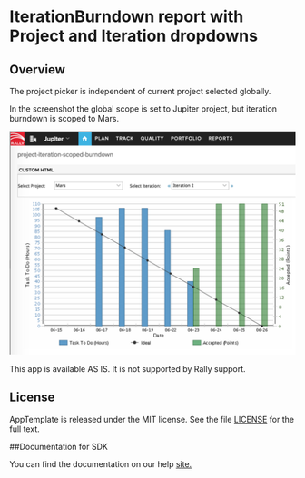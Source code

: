 IterationBurndown report with Project and Iteration dropdowns
=========================

## Overview

The project picker is independent of current project selected globally.

In the screenshot the global scope is set to Jupiter project, but iteration burndown is scoped to Mars.

![](pic1.png)

This app is available AS IS. It is not supported by Rally support.

## License

AppTemplate is released under the MIT license.  See the file [LICENSE](./LICENSE) for the full text.

##Documentation for SDK

You can find the documentation on our help [site.](https://help.rallydev.com/apps/2.0/doc/)
